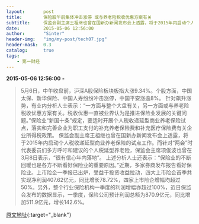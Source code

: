 ```yaml
---
layout:       post
title:        保险股午前集体冲击涨停 或与养老险税收优惠方案有关
subtitle:     保监会副主席王祖继也曾在国新办新闻发布会上透露，将于2015年内启动个人税收递延型商业养老保险的试点工作。而针对“两会”时代表委员们多方呼吁和建议的个人税延型养老险，保监会主席项俊波也曾在3月8日表示，“很有信心年内落地”。
date:         2015-05-06 12:56:00
author:       "Sinter"
header-img:   "img/my-post/tech07.jpg"
header-mask:  0.3
catalog:      true
tags:
    - 第一财经
---
```


**2015-05-06 12:56:00**  **-**

> 5月6日，中午收盘前，沪深A股保险板块板指大涨9.34%。个股方面，中国太保、新华保险、中国人寿纷纷冲击涨停，中国平安涨逾8%。
针对飙升涨势，有业内分析人士表示：“一方面与整个大盘有关，另一方面或与养老险税收优惠方案有关。税收优惠一直被业界认为是推进保险业发展的关键问题。”保险业“新国十条”规定，要适时开展个人税收递延型商业养老保险试点，落实和完善企业为职工支付的补充养老保险费和补充医疗保险费有关企业所得税政策。
保监会副主席王祖继也曾在国新办新闻发布会上透露，将于2015年内启动个人税收递延型商业养老保险的试点工作。而针对“两会”时代表委员们多方呼吁和建议的个人税延型养老险，保监会主席项俊波也曾在3月8日表示，“很有信心年内落地”。
上述分析人士还表示：“保险业的不断回暖也是各方不断看好保险业的重要原因。”近期，多家券商发布报告看好保险业。上市险企一季报已出炉，受益于投资收益拉动，四大上市险企首季共实现净利润407.62亿元，同比增长78.72%，四家上市险企增幅均超过50%。另外，整个行业保险机构一季度的利润增幅亦超过100%，近日保监会发布的数据显示，一季度，保险公司预计利润总额为870.9亿元，同比增加511.9亿元，增长142.6%。


[原文地址](http://www.yicai.com/news/4614477.html){:target="_blank"}


